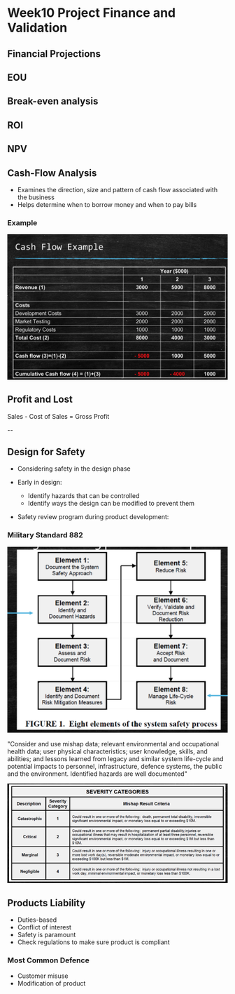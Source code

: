 # Week10 Project Finance and Validation

## Financial Projections

## EOU

## Break-even analysis

## ROI

## NPV

## Cash-Flow Analysis

- Examines the direction, size and pattern of cash flow associated with the business
- Helps determine when to borrow money and when to pay bills

### Example

![cash flow-example](images/cash-flow-example.png)

## Profit and Lost

Sales - Cost of Sales = Gross Profit

--

## Design for Safety

- Considering safety in the design phase
- Early in design: 
  - Identify hazards that can be controlled
  - Identify ways the design can be modified to prevent them

- Safety review program during product development: 

### Military Standard 882
  
![military-standard-882](images/military-standard-882.png)

"Consider and use mishap data; relevant environmental and occupational health data; user physical characteristics; user knowledge, skills, and abilities; and lessons learned from legacy and similar system life-cycle and potential impacts to personnel, infrastructure, defence systems, the public and the environment. Identified hazards are well documented"

![severity-categories](images/severity-categories.png)

## Products Liability

- Duties-based
- Conflict of interest
- Safety is paramount
- Check regulations to make sure product is compliant

### Most Common Defence

- Customer misuse
- Modification of product
